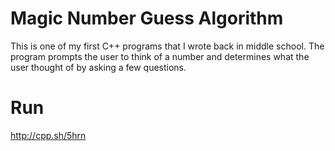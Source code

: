 # Magic Number Guess Algorithm
This is one of my first C++ programs that I wrote back in middle school. The program prompts the user to think of a number
and determines what the user thought of by asking a few questions. 

# Run
http://cpp.sh/5hrn
